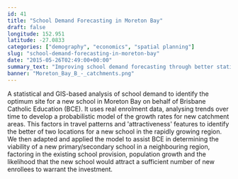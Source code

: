 ```yaml
---
id: 41
title: "School Demand Forecasting in Moreton Bay"
draft: false
longitude: 152.951
latitude: -27.0833
categories: ["demography", "economics", "spatial planning"]
slug: "school-demand-forecasting-in-moreton-bay"
date: "2015-05-26T02:49:00+00:00"
summary_text: "Improving school demand forecasting through better statistical and GIS analysis."
banner: "Moreton_Bay_B_-_catchments.png"
---
```


A statistical and GIS-based analysis of school demand to identify the optimum site for a new school in Moreton Bay on behalf of Brisbane Catholic Education (BCE). It uses&nbsp;real enrolment data, analysing trends over time to develop a probabilistic model of the growth rates for new catchment areas. This factors in travel patterns and 'attractiveness' features to identify the better of two locations for a new school in the rapidly growing region. We then adapted and applied the model to assist BCE in determining the viability of a new primary/secondary school in a neighbouring region, factoring in the existing school provision, population growth and the likelihood that the new school would attract a sufficient number of new enrollees to warrant the investment.&nbsp;
